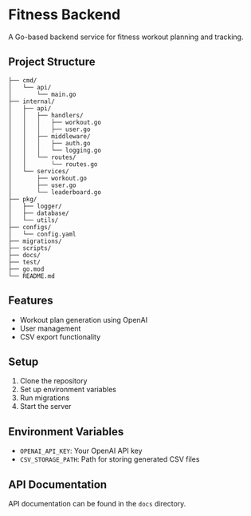 # Fitness Backend

A Go-based backend service for fitness workout planning and tracking.

## Project Structure

```
├── cmd/
│   └── api/
│       └── main.go
├── internal/
│   ├── api/
│   │   ├── handlers/
│   │   │   ├── workout.go
│   │   │   ├── user.go
│   │   ├── middleware/
│   │   │   ├── auth.go
│   │   │   └── logging.go
│   │   └── routes/
│   │       └── routes.go
│   └── services/
│       ├── workout.go
│       ├── user.go
│       └── leaderboard.go
├── pkg/
│   ├── logger/
│   ├── database/
│   └── utils/
├── configs/
│   └── config.yaml
├── migrations/
├── scripts/
├── docs/
├── test/
├── go.mod
└── README.md
```

## Features

- Workout plan generation using OpenAI
- User management
- CSV export functionality

## Setup

1. Clone the repository
2. Set up environment variables
3. Run migrations
4. Start the server

## Environment Variables

- `OPENAI_API_KEY`: Your OpenAI API key
- `CSV_STORAGE_PATH`: Path for storing generated CSV files

## API Documentation

API documentation can be found in the `docs` directory.